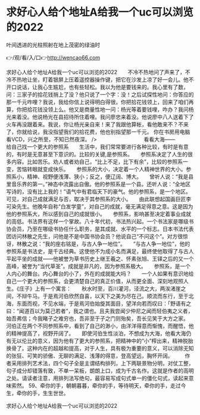 # 求好心人给个地址A给我一个uc可以浏览的2022
叶间透进的光柱照射在地上茂密的绿油时

👉/观/看/入/口👉http://wencao66.com

求好心人给个地址A给我一个uc可以浏览的2022　　不冷不热地问了声来了，不冷不热地让坐，盯着银屏上压着遥控器操作键，把它在沙发上凉了好一会儿。他不开口说话，让我心生尴尬，也有些轻松。我以为他是要钱来的。我心里有了数，问：三家子的拾花钱捎上了没？他只说了一个字：没！之后试探性地问：你答应的那一千元咋哩？我说，我给你信上说得明白得很，你把拾花钱领上，回来了咱们再算，你把拾花钱没领上么。他又是商量性地一问：杨光等着要钱哩，咋办？我问杨光来着没。他说杨光在县招待所住着哩。我问廖忠来着没。他说廖中八人送着下了火车再没跟着来。我说，你让杨光亲自来！来了我跟他算帐，看他敢来不？不来了，你就给说，我没指望我们的拾花费，他也别指望那一千元。
你在书房用电脑看VCD，兴之所至，不知已然夜深。
/>　　　　　　　　　看看大海——　　　　　　　　　　　给自己找一个更大的参照系　　生活中，我们常常要进行各种比较，有时是有意的，有时是无意甚至下意识的。比较的关键,是参照系。　　参照系决定了人生的很多内容。比如苦乐。劝人或者劝自己，“比上不足，比下有余”，比较的参照系一变，苦恼转眼就变成快乐。　　参照系的大小，决定着一个人精神世界的大小。参照系小，精神、视野便浅薄、狭小；反之，便辽阔、博大。　　曾听人说：“我是县里音乐界的第一。”神态中流露出自傲。他的参照系是一个县。还听人说：“全地区写诗的，没有比上我的！”语气中有君临天下的豪气。他的参照系，是一个地区。可见，对自己成就满足与否，取决于其参照系的大小。　　由此联想起国画巨匠李可染先生。他晚年自称“白发学童”，对自己的成就，毫无满足得意之意。这是因为他的参照系大，所以感到自己的成就很小。　　参照系，影响甚至决定着事业成就的高低。书法界有这样一个掌故。八十年代初，书法热兴起。一个书法家是哪级书协会员，乃至在哪级书协任什么职务，是其成就、水平的一个标志。日本书法代表团访问林散之先生，问他是不是中国书协会员？他说自己“不问这个”。对方很惊讶，林散之说：“我的座右铭是，与古人争一地位”。　　“与古人争一地位”，他的参照系是书法史，是千古经典。这使他不为成小名而满足，最终使他取得了与古人平起平坐的成就——他被誉为草书历史上继王羲之、怀素张旭、王铎之后的又一个高峰，被誉为“当代草圣”。成就是非凡的，因为参照系极大。　　参照系，是一个人内心的舞台。内心舞台的小了，外在的成就能大吗？　　一个人如果有意识地给自己一个更大的参照系，会更清楚自己的真正价值，从而更全面、深刻地观照人生。《庄子》上有一个寓言：　　秋水时至，百川灌河，泾流之大，两涘渚崖之间，不辩牛马。于是焉河伯欣然自喜，以天下之美为尽在己。顺流而东行，至于北海，东面而视，不见水端，于是焉河伯始旋其面目，望洋向若而叹曰：「野语有之曰：“闻道百以为莫己若者”，我之谓也。且夫我尝闻少仲尼之闻而轻伯夷之义者，始吾弗信；今我睹子之难穷也，吾非至于子之门则殆矣，吾长见笑于大方之家。　　河伯正在两个不同参照系中，看到了自己的渺小，由洋洋得意而惭愧，而醒悟，他的精神提高了，视野开阔了。　　即使河伯生性淡泊，不想成为大海，他看大海仍有无以伦比的意义，因为他有了更大的参照系，把精神中的“小”榨出来，精神脱胎换骨了。这种内在的超越和提高，对于人生，具有极为重要的意义，可以消除无知的张狂、可笑的骄傲、无聊的满足、浅薄的得意，登高望远，胸怀开阔。
　　作者采用排列艺术法，四个句子全是主谓结构排列，上下两联景物分明，对仗工整，句子成分却错落有致，不单一呆板，朗朗上口，成为千古名作。这就是作者的高明之处。请读者注意，用排列法写绝句，最容易写成句式单一的僵化句式，读起来意味索然。
	59、牵你的手，朝朝暮暮，牵你的手，等待明天，牵你的手，走过今生，牵你的手，生生世世。

求好心人给个地址A给我一个uc可以浏览的2022
